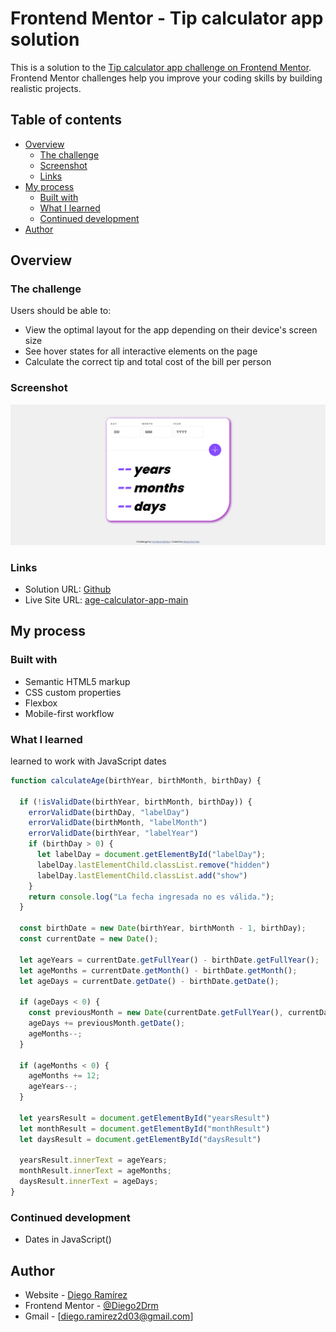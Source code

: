 # Frontend Mentor - Tip calculator app solution

This is a solution to the [Tip calculator app challenge on Frontend Mentor](https://www.frontendmentor.io/challenges/tip-calculator-app-ugJNGbJUX). Frontend Mentor challenges help you improve your coding skills by building realistic projects.

## Table of contents

- [Overview](#overview)
  - [The challenge](#the-challenge)
  - [Screenshot](#screenshot)
  - [Links](#links)
- [My process](#my-process)
  - [Built with](#built-with)
  - [What I learned](#what-i-learned)
  - [Continued development](#continued-development)
- [Author](#author)

## Overview

### The challenge

Users should be able to:

- View the optimal layout for the app depending on their device's screen size
- See hover states for all interactive elements on the page
- Calculate the correct tip and total cost of the bill per person

### Screenshot

![](./src/assets/screenshot.png)

### Links

- Solution URL: [Github](https://github.com/Diego2Drm/age-calculator-app-main)
- Live Site URL: [age-calculator-app-main](https://diego2drm.github.io/age-calculator-app-main/) 

## My process

### Built with

- Semantic HTML5 markup
- CSS custom properties
- Flexbox
- Mobile-first workflow

### What I learned

learned to work with JavaScript dates

``` js
function calculateAge(birthYear, birthMonth, birthDay) {

  if (!isValidDate(birthYear, birthMonth, birthDay)) {
    errorValidDate(birthDay, "labelDay")
    errorValidDate(birthMonth, "labelMonth")
    errorValidDate(birthYear, "labelYear")
    if (birthDay > 0) {
      let labelDay = document.getElementById("labelDay");
      labelDay.lastElementChild.classList.remove("hidden")
      labelDay.lastElementChild.classList.add("show")
    }
    return console.log("La fecha ingresada no es válida.");
  }

  const birthDate = new Date(birthYear, birthMonth - 1, birthDay);
  const currentDate = new Date();

  let ageYears = currentDate.getFullYear() - birthDate.getFullYear();
  let ageMonths = currentDate.getMonth() - birthDate.getMonth();
  let ageDays = currentDate.getDate() - birthDate.getDate();

  if (ageDays < 0) {
    const previousMonth = new Date(currentDate.getFullYear(), currentDate.getMonth(), 0);
    ageDays += previousMonth.getDate();
    ageMonths--;
  }

  if (ageMonths < 0) {
    ageMonths += 12;
    ageYears--;
  }

  let yearsResult = document.getElementById("yearsResult")
  let monthResult = document.getElementById("monthResult")
  let daysResult = document.getElementById("daysResult")

  yearsResult.innerText = ageYears;
  monthResult.innerText = ageMonths;
  daysResult.innerText = ageDays;
}
```

### Continued development

- Dates in JavaScript()

## Author

- Website - [Diego Ramírez](https://diego2drm.github.io/Portafolio/)
- Frontend Mentor - [@Diego2Drm](https://www.frontendmentor.io/profile/Diego2Drm)
- Gmail - [diego.ramirez2d03@gmail.com]